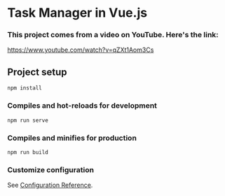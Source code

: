 # Task Manager in Vue.js

### This project comes from a video on YouTube. Here's the link:
https://www.youtube.com/watch?v=qZXt1Aom3Cs

## Project setup
```
npm install
```

### Compiles and hot-reloads for development
```
npm run serve
```

### Compiles and minifies for production
```
npm run build
```

### Customize configuration
See [Configuration Reference](https://cli.vuejs.org/config/).

